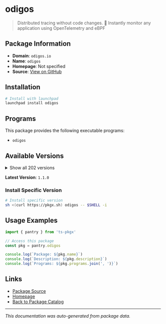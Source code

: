 # odigos

> Distributed tracing without code changes. 🚀 Instantly monitor any application using OpenTelemetry and eBPF

## Package Information

- **Domain**: `odigos.io`
- **Name**: `odigos`
- **Homepage**: Not specified
- **Source**: [View on GitHub](https://github.com/pkgxdev/pantry/tree/main/projects/odigos.io/package.yml)

## Installation

```bash
# Install with launchpad
launchpad install odigos
```

## Programs

This package provides the following executable programs:

- `odigos`

## Available Versions

<details>
<summary>Show all 202 versions</summary>

- `1.1.0`, `1.0.219`, `1.0.218`, `1.0.217`, `1.0.216`
- `1.0.215`, `1.0.214`, `1.0.213`, `1.0.212`, `1.0.211`
- `1.0.210`, `1.0.209`, `1.0.207`, `1.0.206`, `1.0.205`
- `1.0.204`, `1.0.203`, `1.0.202`, `1.0.201`, `1.0.200`
- `1.0.199`, `1.0.198`, `1.0.196`, `1.0.195`, `1.0.193`
- `1.0.192`, `1.0.191`, `1.0.190`, `1.0.189`, `1.0.188`
- `1.0.187`, `1.0.186`, `1.0.185`, `1.0.184`, `1.0.183`
- `1.0.182`, `1.0.181`, `1.0.180`, `1.0.179`, `1.0.178`
- `1.0.177`, `1.0.175`, `1.0.172`, `1.0.171`, `1.0.170`
- `1.0.169`, `1.0.168`, `1.0.166`, `1.0.165`, `1.0.164`
- `1.0.163`, `1.0.162`, `1.0.161`, `1.0.160`, `1.0.159`
- `1.0.158`, `1.0.157`, `1.0.156`, `1.0.155`, `1.0.154`
- `1.0.153`, `1.0.152`, `1.0.151`, `1.0.150`, `1.0.149`
- `1.0.148`, `1.0.147`, `1.0.146`, `1.0.145`, `1.0.144`
- `1.0.143`, `1.0.142`, `1.0.141`, `1.0.140`, `1.0.139`
- `1.0.138`, `1.0.137`, `1.0.136`, `1.0.135`, `1.0.133`
- `1.0.132`, `1.0.131`, `1.0.130`, `1.0.129`, `1.0.128`
- `1.0.127`, `1.0.125`, `1.0.124`, `1.0.123`, `1.0.122`
- `1.0.121`, `1.0.120`, `1.0.119`, `1.0.118`, `1.0.117`
- `1.0.116`, `1.0.115`, `1.0.114`, `1.0.113`, `1.0.112`
- `1.0.111`, `1.0.110`, `1.0.109`, `1.0.108`, `1.0.107`
- `1.0.106`, `1.0.105`, `1.0.104`, `1.0.103`, `1.0.102`
- `1.0.101`, `1.0.100`, `1.0.99`, `1.0.98`, `1.0.97`
- `1.0.95`, `1.0.94`, `1.0.93`, `1.0.92`, `1.0.91`
- `1.0.90`, `1.0.89`, `1.0.86`, `1.0.85`, `1.0.84`
- `1.0.83`, `1.0.82`, `1.0.81`, `1.0.80`, `1.0.79`
- `1.0.78`, `1.0.77`, `1.0.76`, `1.0.75`, `1.0.74`
- `1.0.73`, `1.0.72`, `1.0.71`, `1.0.70`, `1.0.69`
- `1.0.68`, `1.0.67`, `1.0.65`, `1.0.64`, `1.0.63`
- `1.0.62`, `1.0.61`, `1.0.60`, `1.0.59`, `1.0.58`
- `1.0.57`, `1.0.55`, `1.0.54`, `1.0.53`, `1.0.52`
- `1.0.51`, `1.0.50`, `1.0.49`, `1.0.48`, `1.0.47`
- `1.0.46`, `1.0.45`, `1.0.44`, `1.0.43`, `1.0.42`
- `1.0.41`, `1.0.40`, `1.0.39`, `1.0.38`, `1.0.37`
- `1.0.36`, `1.0.35`, `1.0.34`, `1.0.33`, `1.0.32`
- `1.0.31`, `1.0.30`, `1.0.29`, `1.0.28`, `1.0.27`
- `1.0.26`, `1.0.25`, `1.0.24`, `1.0.23`, `1.0.22`
- `1.0.21`, `1.0.20`, `1.0.19`, `1.0.18`, `1.0.17`
- `1.0.15`, `1.0.14`, `1.0.13`, `1.0.12`, `1.0.11`
- `1.0.10`, `1.0.9`, `1.0.8`, `1.0.5`, `1.0.4`
- `1.0.2`, `1.0.1`

</details>

**Latest Version**: `1.1.0`

### Install Specific Version

```bash
# Install specific version
sh <(curl https://pkgx.sh) odigos -- $SHELL -i
```

## Usage Examples

```typescript
import { pantry } from 'ts-pkgx'

// Access this package
const pkg = pantry.odigos

console.log(`Package: ${pkg.name}`)
console.log(`Description: ${pkg.description}`)
console.log(`Programs: ${pkg.programs.join(', ')}`)
```

## Links

- [Package Source](https://github.com/pkgxdev/pantry/tree/main/projects/odigos.io/package.yml)
- [Homepage](#)
- [Back to Package Catalog](../../package-catalog.md)

---

*This documentation was auto-generated from package data.*
